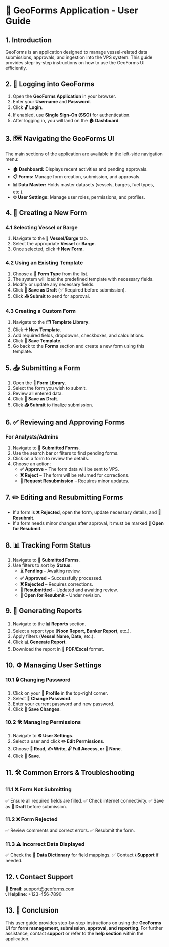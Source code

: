 # **📘 GeoForms Application - User Guide**

## **1. Introduction**
GeoForms is an application designed to manage vessel-related data submissions, approvals, and ingestion into the VPS system. This guide provides step-by-step instructions on how to use the GeoForms UI efficiently.

## **2. 🔑 Logging into GeoForms**
1. Open the **GeoForms Application** in your browser.
2. Enter your **Username** and **Password**.
3. Click **🔓 Login**.
4. If enabled, use **Single Sign-On (SSO)** for authentication.
5. After logging in, you will land on the **🏠 Dashboard**.

## **3. 🗺️ Navigating the GeoForms UI**
The main sections of the application are available in the left-side navigation menu:
- **🏠 Dashboard:** Displays recent activities and pending approvals.
- **📋 Forms:** Manage form creation, submission, and approvals.
- **📊 Data Master:** Holds master datasets (vessels, barges, fuel types, etc.).
- **⚙️ User Settings:** Manage user roles, permissions, and profiles.

## **4. 📝 Creating a New Form**
### **4.1 Selecting Vessel or Barge**
1. Navigate to the **🚢 Vessel/Barge** tab.
2. Select the appropriate **Vessel** or **Barge**.
3. Once selected, click **➕ New Form**.

### **4.2 Using an Existing Template**
1. Choose a **📄 Form Type** from the list.
2. The system will load the predefined template with necessary fields.
3. Modify or update any necessary fields.
4. Click **💾 Save as Draft** (✅ Required before submission).
5. Click **📤 Submit** to send for approval.

### **4.3 Creating a Custom Form**
1. Navigate to the **🗂️ Template Library**.
2. Click **➕ New Template**.
3. Add required fields, dropdowns, checkboxes, and calculations.
4. Click **💾 Save Template**.
5. Go back to the **Forms** section and create a new form using this template.

## **5. 📤 Submitting a Form**
1. Open the **📂 Form Library**.
2. Select the form you wish to submit.
3. Review all entered data.
4. Click **💾 Save as Draft**.
5. Click **📤 Submit** to finalize submission.

## **6. ✅ Reviewing and Approving Forms**
### **For Analysts/Admins**
1. Navigate to **📜 Submitted Forms**.
2. Use the search bar or filters to find pending forms.
3. Click on a form to review the details.
4. Choose an action:
   - **✅ Approve** – The form data will be sent to VPS.
   - **❌ Reject** – The form will be returned for corrections.
   - **🔄 Request Resubmission** – Requires minor updates.

## **7. ✏️ Editing and Resubmitting Forms**
- If a form is **❌ Rejected**, open the form, update necessary details, and **🔄 Resubmit**.
- If a form needs minor changes after approval, it must be marked **📝 Open for Resubmit**.

## **8. 📊 Tracking Form Status**
1. Navigate to **📜 Submitted Forms**.
2. Use filters to sort by **Status**:
   - **⏳ Pending** – Awaiting review.
   - **✅ Approved** – Successfully processed.
   - **❌ Rejected** – Requires corrections.
   - **🔄 Resubmitted** – Updated and awaiting review.
   - **📝 Open for Resubmit** – Under revision.

## **9. 📑 Generating Reports**
1. Navigate to the **📊 Reports** section.
2. Select a report type (**Noon Report, Bunker Report**, etc.).
3. Apply filters (**Vessel Name, Date**, etc.).
4. Click **📊 Generate Report**.
5. Download the report in **📄 PDF/Excel** format.

## **10. ⚙️ Managing User Settings**
### **10.1 🔒 Changing Password**
1. Click on your **👤 Profile** in the top-right corner.
2. Select **🔑 Change Password**.
3. Enter your current password and new password.
4. Click **💾 Save Changes**.

### **10.2 🛠️ Managing Permissions**
1. Navigate to **⚙️ User Settings**.
2. Select a user and click **✏️ Edit Permissions**.
3. Choose **📖 Read, ✍️ Write, 🔓 Full Access, or 🚫 None**.
4. Click **💾 Save**.

## **11. 🛠️ Common Errors & Troubleshooting**
### **11.1 ❌ Form Not Submitting**
✅ Ensure all required fields are filled.
✅ Check internet connectivity.
✅ Save as **💾 Draft** before submission.

### **11.2 ❌ Form Rejected**
✅ Review comments and correct errors.
✅ Resubmit the form.

### **11.3 ⚠️ Incorrect Data Displayed**
✅ Check the **📖 Data Dictionary** for field mappings.
✅ Contact **📞 Support** if needed.

## **12. 📞 Contact Support**
📧 **Email**: support@geoforms.com  
📞 **Helpline**: +123-456-7890

## **13. 🎯 Conclusion**
This user guide provides step-by-step instructions on using the **GeoForms UI** for **form management, submission, approval, and reporting**. For further assistance, contact **support** or refer to the **help section** within the application.
